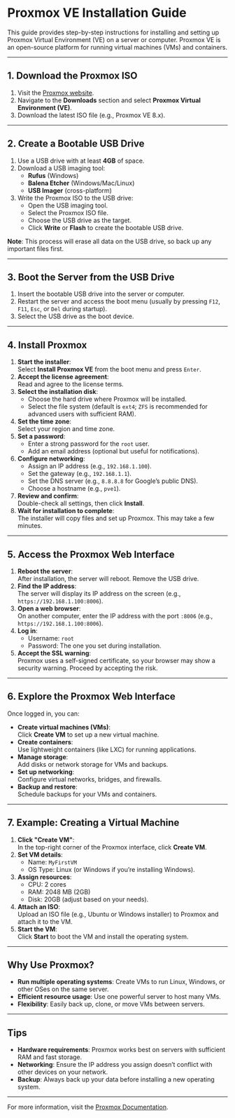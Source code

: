 # Proxmox VE Installation Guide

This guide provides step-by-step instructions for installing and setting up Proxmox Virtual Environment (VE) on a server or computer. Proxmox VE is an open-source platform for running virtual machines (VMs) and containers.

---

## 1. Download the Proxmox ISO
1. Visit the [Proxmox website](https://www.proxmox.com).
2. Navigate to the **Downloads** section and select **Proxmox Virtual Environment (VE)**.
3. Download the latest ISO file (e.g., Proxmox VE 8.x).

---

## 2. Create a Bootable USB Drive
1. Use a USB drive with at least **4GB** of space.
2. Download a USB imaging tool:
   - **Rufus** (Windows)
   - **Balena Etcher** (Windows/Mac/Linux)
   - **USB Imager** (cross-platform)
3. Write the Proxmox ISO to the USB drive:
   - Open the USB imaging tool.
   - Select the Proxmox ISO file.
   - Choose the USB drive as the target.
   - Click **Write** or **Flash** to create the bootable USB drive.

**Note**: This process will erase all data on the USB drive, so back up any important files first.

---

## 3. Boot the Server from the USB Drive
1. Insert the bootable USB drive into the server or computer.
2. Restart the server and access the boot menu (usually by pressing `F12`, `F11`, `Esc`, or `Del` during startup).
3. Select the USB drive as the boot device.

---

## 4. Install Proxmox
1. **Start the installer**:  
   Select **Install Proxmox VE** from the boot menu and press `Enter`.
2. **Accept the license agreement**:  
   Read and agree to the license terms.
3. **Select the installation disk**:  
   - Choose the hard drive where Proxmox will be installed.
   - Select the file system (default is `ext4`; `ZFS` is recommended for advanced users with sufficient RAM).
4. **Set the time zone**:  
   Select your region and time zone.
5. **Set a password**:  
   - Enter a strong password for the `root` user.
   - Add an email address (optional but useful for notifications).
6. **Configure networking**:  
   - Assign an IP address (e.g., `192.168.1.100`).
   - Set the gateway (e.g., `192.168.1.1`).
   - Set the DNS server (e.g., `8.8.8.8` for Google’s public DNS).
   - Choose a hostname (e.g., `pve1`).
7. **Review and confirm**:  
   Double-check all settings, then click **Install**.
8. **Wait for installation to complete**:  
   The installer will copy files and set up Proxmox. This may take a few minutes.

---

## 5. Access the Proxmox Web Interface
1. **Reboot the server**:  
   After installation, the server will reboot. Remove the USB drive.
2. **Find the IP address**:  
   The server will display its IP address on the screen (e.g., `https://192.168.1.100:8006`).
3. **Open a web browser**:  
   On another computer, enter the IP address with the port `:8006` (e.g., `https://192.168.1.100:8006`).
4. **Log in**:  
   - Username: `root`  
   - Password: The one you set during installation.
5. **Accept the SSL warning**:  
   Proxmox uses a self-signed certificate, so your browser may show a security warning. Proceed by accepting the risk.

---

## 6. Explore the Proxmox Web Interface
Once logged in, you can:
- **Create virtual machines (VMs)**:  
  Click **Create VM** to set up a new virtual machine.
- **Create containers**:  
  Use lightweight containers (like LXC) for running applications.
- **Manage storage**:  
  Add disks or network storage for VMs and backups.
- **Set up networking**:  
  Configure virtual networks, bridges, and firewalls.
- **Backup and restore**:  
  Schedule backups for your VMs and containers.

---

## 7. Example: Creating a Virtual Machine
1. **Click "Create VM"**:  
   In the top-right corner of the Proxmox interface, click **Create VM**.
2. **Set VM details**:  
   - Name: `MyFirstVM`  
   - OS Type: Linux (or Windows if you’re installing Windows).
3. **Assign resources**:  
   - CPU: 2 cores  
   - RAM: 2048 MB (2GB)  
   - Disk: 20GB (adjust based on your needs).
4. **Attach an ISO**:  
   Upload an ISO file (e.g., Ubuntu or Windows installer) to Proxmox and attach it to the VM.
5. **Start the VM**:  
   Click **Start** to boot the VM and install the operating system.

---

## Why Use Proxmox?
- **Run multiple operating systems**: Create VMs to run Linux, Windows, or other OSes on the same server.
- **Efficient resource usage**: Use one powerful server to host many VMs.
- **Flexibility**: Easily back up, clone, or move VMs between servers.

---

## Tips
- **Hardware requirements**: Proxmox works best on servers with sufficient RAM and fast storage.
- **Networking**: Ensure the IP address you assign doesn’t conflict with other devices on your network.
- **Backup**: Always back up your data before installing a new operating system.

---

For more information, visit the [Proxmox Documentation](https://pve.proxmox.com/wiki/Main_Page).
